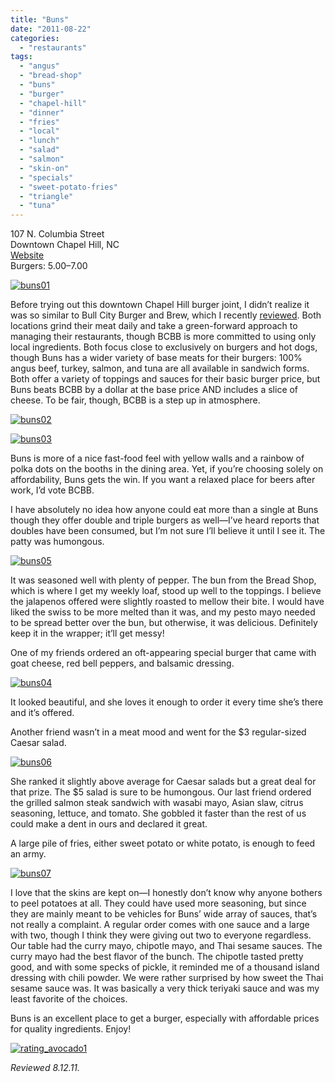 ```yaml
---
title: "Buns"
date: "2011-08-22"
categories: 
  - "restaurants"
tags: 
  - "angus"
  - "bread-shop"
  - "buns"
  - "burger"
  - "chapel-hill"
  - "dinner"
  - "fries"
  - "local"
  - "lunch"
  - "salad"
  - "salmon"
  - "skin-on"
  - "specials"
  - "sweet-potato-fries"
  - "triangle"
  - "tuna"
---
```


107 N. Columbia Street\
Downtown Chapel Hill, NC\
[Website](http://www.bunsofchapelhill.com/)\
Burgers: $5.00–$7.00

[![](http://s3.amazonaws.com/thegourmez-wpmedia/2011/08/buns01.jpg "buns01")](http://s3.amazonaws.com/thegourmez-wpmedia/2011/08/buns01.jpg)

Before trying out this downtown Chapel Hill burger joint, I didn’t realize it was so similar to Bull City Burger and Brew, which I recently [reviewed](http://www.thegourmez.com/?p=3097). Both locations grind their meat daily and take a green-forward approach to managing their restaurants, though BCBB is more committed to using only local ingredients. Both focus close to exclusively on burgers and hot dogs, though Buns has a wider variety of base meats for their burgers: 100% angus beef, turkey, salmon, and tuna are all available in sandwich forms. Both offer a variety of toppings and sauces for their basic burger price, but Buns beats BCBB by a dollar at the base price AND includes a slice of cheese. To be fair, though, BCBB is a step up in atmosphere.

[![](http://s3.amazonaws.com/thegourmez-wpmedia/2011/08/buns02.jpg "buns02")](http://s3.amazonaws.com/thegourmez-wpmedia/2011/08/buns02.jpg)

[![](http://s3.amazonaws.com/thegourmez-wpmedia/2011/08/buns03.jpg "buns03")](http://s3.amazonaws.com/thegourmez-wpmedia/2011/08/buns03.jpg)

Buns is more of a nice fast-food feel with yellow walls and a rainbow of polka dots on the booths in the dining area. Yet, if you’re choosing solely on affordability, Buns gets the win. If you want a relaxed place for beers after work, I’d vote BCBB.

I have absolutely no idea how anyone could eat more than a single at Buns though they offer double and triple burgers as well—I’ve heard reports that doubles have been consumed, but I’m not sure I’ll believe it until I see it. The patty was humongous.

[![](http://s3.amazonaws.com/thegourmez-wpmedia/2011/08/buns05.jpg "buns05")](http://s3.amazonaws.com/thegourmez-wpmedia/2011/08/buns05.jpg)

It was seasoned well with plenty of pepper. The bun from the Bread Shop, which is where I get my weekly loaf, stood up well to the toppings. I believe the jalapenos offered were slightly roasted to mellow their bite. I would have liked the swiss to be more melted than it was, and my pesto mayo needed to be spread better over the bun, but otherwise, it was delicious. Definitely keep it in the wrapper; it’ll get messy!

One of my friends ordered an oft-appearing special burger that came with goat cheese, red bell peppers, and balsamic dressing.

[![](http://s3.amazonaws.com/thegourmez-wpmedia/2011/08/buns04.jpg "buns04")](http://s3.amazonaws.com/thegourmez-wpmedia/2011/08/buns04.jpg)

It looked beautiful, and she loves it enough to order it every time she’s there and it’s offered.

Another friend wasn’t in a meat mood and went for the $3 regular-sized Caesar salad.

[![](http://s3.amazonaws.com/thegourmez-wpmedia/2011/08/buns06.jpg "buns06")](http://s3.amazonaws.com/thegourmez-wpmedia/2011/08/buns06.jpg)

She ranked it slightly above average for Caesar salads but a great deal for that prize. The $5 salad is sure to be humongous. Our last friend ordered the grilled salmon steak sandwich with wasabi mayo, Asian slaw, citrus seasoning, lettuce, and tomato. She gobbled it faster than the rest of us could make a dent in ours and declared it great.

A large pile of fries, either sweet potato or white potato, is enough to feed an army.

[![](http://s3.amazonaws.com/thegourmez-wpmedia/2011/08/buns07.jpg "buns07")](http://s3.amazonaws.com/thegourmez-wpmedia/2011/08/buns07.jpg)

I love that the skins are kept on—I honestly don’t know why anyone bothers to peel potatoes at all. They could have used more seasoning, but since they are mainly meant to be vehicles for Buns’ wide array of sauces, that’s not really a complaint. A regular order comes with one sauce and a large with two, though I think they were giving out two to everyone regardless. Our table had the curry mayo, chipotle mayo, and Thai sesame sauces. The curry mayo had the best flavor of the bunch. The chipotle tasted pretty good, and with some specks of pickle, it reminded me of a thousand island dressing with chili powder. We were rather surprised by how sweet the Thai sesame sauce was. It was basically a very thick teriyaki sauce and was my least favorite of the choices.

Buns is an excellent place to get a burger, especially with affordable prices for quality ingredients. Enjoy!

[![](http://s3.amazonaws.com/thegourmez-wpmedia/2009/02/rating_avocado1.gif "rating_avocado1")](http://s3.amazonaws.com/thegourmez-wpmedia/2009/02/rating_avocado1.gif)

_Reviewed 8.12.11._
